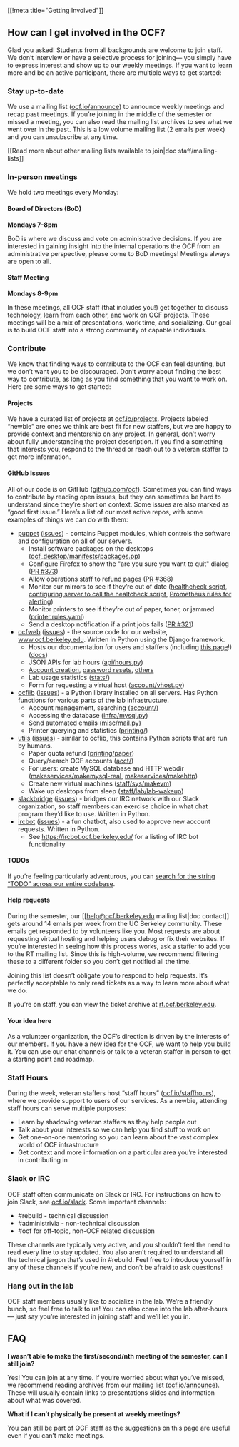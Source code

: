 ﻿[[!meta title="Getting Involved"]]

## How can I get involved in the OCF?

Glad you asked! Students from all backgrounds are welcome to join staff. We
don’t interview or have a selective process for joining— you simply have to
express interest and show up to our weekly meetings. If you want to learn more
and be an active participant, there are multiple ways to get started:

### Stay up-to-date

We use a mailing list ([ocf.io/announce][announce]) to announce weekly meetings
and recap past meetings. If you’re joining in the middle of the semester or
missed a meeting, you can also read the mailing list archives to see what we
went over in the past. This is a low volume mailing list (2 emails per week)
and you can unsubscribe at any time.

[[Read more about other mailing lists available to join|doc
staff/mailing-lists]]

### In-person meetings

We hold two meetings every Monday:

#### Board of Directors (BoD)

**Mondays 7-8pm**

BoD is where we discuss and vote on administrative decisions. If you are
interested in gaining insight into the internal operations the OCF from an administrative
perspective, please come to BoD meetings! Meetings always are open to all.

#### Staff Meeting

**Mondays 8-9pm**

In these meetings, all OCF staff (that includes you!) get together to discuss
technology, learn from each other, and work on OCF projects. These meetings will
be a mix of presentations, work time, and socializing. Our goal is to build OCF
staff into a strong community of capable individuals.

### Contribute

We know that finding ways to contribute to the OCF can feel daunting, but we
don’t want you to be discouraged. Don’t worry about finding the best way to
contribute, as long as you find something that you want to work on. Here are
some ways to get started:

#### Projects

We have a curated list of projects at [ocf.io/projects][projects]. Projects
labeled “newbie” are ones we think are best fit for new staffers, but we are
happy to provide context and mentorship on any project. In general, don’t worry
about fully understanding the project description. If you find a something that
interests you, respond to the thread or reach out to a veteran staffer to get
more information.

#### GitHub Issues

All of our code is on GitHub ([github.com/ocf][ocf-github]). Sometimes you can find ways to
contribute by reading open issues, but they can sometimes be hard to understand
since they’re short on context. Some issues are also marked as “good first
issue.” Here’s a list of our most active repos, with some examples of things we
can do with them:

* [puppet][puppet] ([issues][puppet/issues]) - contains Puppet modules, which
  controls the software and configuration on all of our servers.
   * Install software packages on the desktops
     ([ocf_desktop/manifests/packages.pp][puppet-desktop-packages])
   * Configure Firefox to show the "are you sure you want to quit" dialog
     ([PR #373][puppet-373])
   * Allow operations staff to refund pages ([PR #368][puppet-368])
   * Monitor our mirrors to see if they’re out of date
     ([healthcheck script][mirror-healthcheck],
     [configuring server to call the healtcheck
     script][mirror-healthcheck-puppet],
     [Prometheus rules for alerting][prometheus-mirror])
   * Monitor printers to see if they’re out of paper, toner, or jammed
     ([printer.rules.yaml][prometheus-printer])
   * Send a desktop notification if a print jobs fails ([PR #321][puppet-321])
* [ocfweb][ocfweb] ([issues][ocfweb/issues]) - the source code for our website,
  www.ocf.berkeley.edu. Written in Python using the Django framework.
   * Hosts our documentation for users and staffers (including
     [this page][getinvolved-src]!) ([docs][docs-src])
   * JSON APIs for lab hours ([api/hours.py][api-hours])
   * [Account creation][account-register], [password resets][account-chpass],
     [others][account]
   * Lab usage statistics ([stats/][ocfweb-stats])
   * Form for requesting a virtual host ([account/vhost.py][ocfweb-vhost])
* [ocflib][ocflib] ([issues][ocflib/issues]) - a Python library installed on all
  servers. Has Python functions for various parts of the lab infrastructure.
   * Account management, searching ([account/][ocflib-account])
   * Accessing the database ([infra/mysql.py][ocflib-mysql])
   * Send automated emails ([misc/mail.py][ocflib-mail])
   * Printer querying and statistics ([printing/][ocflib-printing])
* [utils][utils] ([issues][utils/issues]) - similar to ocflib, this contains
  Python scripts that are run by humans.
   * Paper quota refund ([printing/paper][utils-paper])
   * Query/search OCF accounts ([acct/][utils-acct])
   * For users: create MySQL database and HTTP webdir
     ([makeservices/makemysql-real][utils-makemysql-real],
     [makeservices/makehttp][utils-makehttp])
   * Create new virtual machines ([staff/sys/makevm][utils-makevm])
   * Wake up desktops from sleep ([staff/lab/lab-wakeup][utils-lab-wakeup])
* [slackbridge][slackbridge] ([issues][slackbridge/issues]) - bridges our IRC
  network with our Slack organization, so staff members can exercise choice in
  what chat program they’d like to use. Written in Python.
* [ircbot][ircbot] ([issues][ircbot/issues]) - a fun chatbot, also used to
  approve new account requests. Written in Python.
   * See https://ircbot.ocf.berkeley.edu/ for a listing of IRC bot functionality

#### TODOs

If you’re feeling particularly adventurous, you can [search for the string
“TODO” across our entire codebase][sourcegraph-todo].

#### Help requests

During the semester, our [[help@ocf.berkeley.edu mailing list|doc contact]]
gets around 14 emails per week from the UC Berkeley community. These emails get
responded to by volunteers like you. Most requests are about requesting virtual
hosting and helping users debug or fix their websites. If you’re interested in
seeing how this process works, ask a staffer to add you to the RT mailing list.
Since this is high-volume, we recommend filtering these to a different folder
so you don’t get notified all the time.

Joining this list doesn’t obligate you to respond to help requests. It’s
perfectly acceptable to only read tickets as a way to learn more about what we
do.

If you’re on staff, you can view the ticket archive at [rt.ocf.berkeley.edu][rt].

#### Your idea here

As a volunteer organization, the OCF’s direction is driven by the interests of
our members. If you have a new idea for the OCF, we want to help you build it.
You can use our chat channels or talk to a veteran staffer in person to get a
starting point and roadmap.

### Staff Hours

During the week, veteran staffers host “staff hours”
([ocf.io/staffhours][staffhours]), where we provide support to users of our
services. As a newbie, attending staff hours can serve multiple purposes:

   * Learn by shadowing veteran staffers as they help people out
   * Talk about your interests so we can help you find stuff to work on
   * Get one-on-one mentoring so you can learn about the vast complex world of
     OCF infrastructure
   * Get context and more information on a particular area you’re interested
     in contributing in

### Slack or IRC

OCF staff often communicate on Slack or IRC. For instructions on how to join
Slack, see [ocf.io/slack][slack]. Some important channels:

   * #rebuild - technical discussion
   * #administrivia - non-technical discussion
   * #ocf for off-topic, non-OCF related discussion

These channels are typically very active, and you shouldn’t feel the need to
read every line to stay updated. You also aren’t required to understand all the
technical jargon that’s used in #rebuild. Feel free to introduce yourself in
any of these channels if you’re new, and don’t be afraid to ask questions!

### Hang out in the lab

OCF staff members usually like to socialize in the lab. We’re a friendly bunch,
so feel free to talk to us! You can also come into the lab after-hours— just
say you’re interested in joining staff and we’ll let you in.

## FAQ

**I wasn’t able to make the first/second/nth meeting of the semester, can I
still join?**

Yes! You can join at any time. If you’re worried about what you’ve missed, we
recommend reading archives from our mailing list ([ocf.io/announce][announce]).
These will usually contain links to presentations slides and information about
what was covered.

**What if I can’t physically be present at weekly meetings?**

You can still be part of OCF staff as the suggestions on this page are useful
even if you can’t make meetings.

[account-chpass]: https://github.com/ocf/ocfweb/blob/master/ocfweb/account/chpass.py
[account-register]: https://github.com/ocf/ocfweb/blob/master/ocfweb/account/register.py
[account]: https://github.com/ocf/ocfweb/tree/master/ocfweb/account
[announce]: https://ocf.io/announce
[api-hours]: https://github.com/ocf/ocfweb/blob/master/ocfweb/api/hours.py
[docs-src]: https://github.com/ocf/ocfweb/tree/master/ocfweb/docs/docs
[getinvolved-src]: https://github.com/ocf/ocfweb/blob/master/ocfweb/docs/docs/staff/getinvolved.md
[ircbot/issues]: https://github.com/ocf/ircbot/issues
[ircbot]: https://github.com/ocf/ircbot
[mirror-healthcheck-puppet]: ️https://github.com/ocf/puppet/blob/master/modules/ocf_mirrors/manifests/monitoring.pp
[mirror-healthcheck]: https://github.com/ocf/puppet/blob/master/modules/ocf_mirrors/files/healthcheck
[ocf-github]: https://github.com/ocf
[ocflib-account]: https://github.com/ocf/ocflib/tree/master/ocflib/account
[ocflib-mail]: https://github.com/ocf/ocflib/blob/master/ocflib/misc/mail.py
[ocflib-mysql]: https://github.com/ocf/ocflib/blob/master/ocflib/infra/mysql.py
[ocflib-printing]: https://github.com/ocf/ocflib/tree/master/ocflib/printing
[ocflib/issues]: https://github.com/ocf/ocflib/issues
[ocflib]: https://github.com/ocf/ocflib
[ocfweb-vhost]: https://github.com/ocf/ocfweb/blob/master/ocfweb/account/vhost.py
[ocfweb-stats]: https://github.com/ocf/ocfweb/tree/master/ocfweb/stats
[ocfweb/issues]: https://github.com/ocf/ocfweb/issues
[ocfweb]: https://github.com/ocf/ocfweb
[projects]: https://ocf.io/projects
[prometheus-mirror]: https://github.com/ocf/puppet/blob/master/modules/ocf_prometheus/files/rules.d/mirror.rules.yaml
[prometheus-printer]: https://github.com/ocf/puppet/blob/master/modules/ocf_prometheus/files/rules.d/printer.rules.yaml
[puppet-321]: https://github.com/ocf/puppet/pull/321
[puppet-368]: https://github.com/ocf/puppet/pull/368
[puppet-373]: https://github.com/ocf/puppet/pull/373
[puppet-desktop-packages]: https://github.com/ocf/puppet/blob/master/modules/ocf_desktop/manifests/packages.pp
[puppet/issues]: https://github.com/ocf/puppet/issues
[puppet]: https://github.com/ocf/puppet
[rt]: https://rt.ocf.berkeley.edu/
[slack]: https://ocf.io/slack
[slackbridge/issues]: https://github.com/ocf/slackbridge/issues
[slackbridge]: https://github.com/ocf/slackbridge
[sourcegraph-todo]: https://sourcegraph.ocf.berkeley.edu/search?q=TODO
[staffhours]: https://ocf.io/staffhours
[utils-acct]: https://github.com/ocf/utils/tree/master/acct
[utils-lab-wakeup]: https://github.com/ocf/utils/blob/master/staff/lab/lab-wakeup
[utils-makehttp]: https://github.com/ocf/utils/blob/master/makeservices/makehttp
[utils-makemysql-real]: https://github.com/ocf/utils/blob/master/makeservices/makemysql-real
[utils-makevm]: https://github.com/ocf/utils/blob/master/staff/sys/makevm
[utils-paper]: https://github.com/ocf/utils/blob/master/printing/paper
[utils/issues]: https://github.com/ocf/utils/issues
[utils]: https://github.com/ocf/utils

